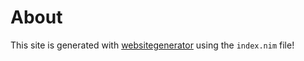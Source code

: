 # About

This site is generated with [websitegenerator][webgen] using the `index.nim` file!

[webgen]: [https://github.com/nirokay/WebsiteGenerator]
